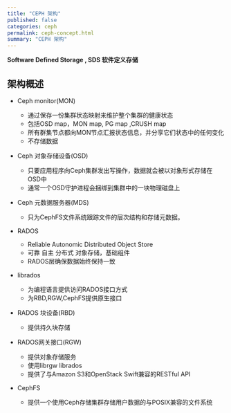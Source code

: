 ```yaml
---
title: "CEPH 架构"
published: false
categories: ceph
permalink: ceph-concept.html
summary: "CEPH 架构"
---
```


**Software Defined Storage , SDS 软件定义存储**

## 架构概述

- Ceph monitor(MON)
  - 通过保存一份集群状态映射来维护整个集群的健康状态
  - 包括OSD map，MON map, PG map ,CRUSH map
  - 所有群集节点都向MON节点汇报状态信息，并分享它们状态中的任何变化
  - 不存储数据

- Ceph 对象存储设备(OSD)
  - 只要应用程序向Ceph集群发出写操作，数据就会被以对象形式存储在OSD中
  - 通常一个OSD守护进程会捆绑到集群中的一块物理磁盘上

- Ceph 元数据服务器(MDS)
  - 只为CephFS文件系统跟踪文件的层次结构和存储元数据。

- RADOS
  - Reliable Autonomic Distributed Object Store
  - 可靠 自主 分布式 对象存储，基础组件
  - RADOS层确保数据始终保持一致

- librados
  - 为编程语言提供访问RADOS接口方式
  - 为RBD,RGW,CephFS提供原生接口

- RADOS 块设备(RBD)
  - 提供持久块存储

- RADOS网关接口(RGW)
  - 提供对象存储服务
  - 使用librgw  librados
  - 提供了与Amazon S3和OpenStack Swift兼容的RESTful API

- CephFS
  - 提供一个使用Ceph存储集群存储用户数据的与POSIX兼容的文件系统
